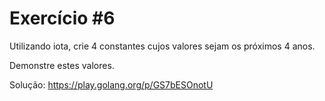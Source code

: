 # Exercício #6

Utilizando iota, crie 4 constantes cujos valores sejam os próximos 4 anos.

Demonstre estes valores.

Solução: https://play.golang.org/p/GS7bESOnotU